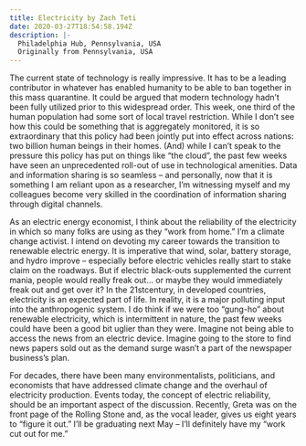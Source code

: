```yaml
---
title: Electricity by Zach Teti
date: 2020-03-27T18:54:58.194Z
description: |-
  Philadelphia Hub, Pennsylvania, USA
  Originally from Pennsylvania, USA
---
```

The current state of technology is really impressive. It has to be a leading contributor in whatever has enabled humanity to be able to ban together in this mass quarantine. It could be argued that modern technology hadn’t been fully utilized prior to this widespread order. This week, one third of the human population had some sort of local travel restriction. While I don’t see how this could be something that is aggregately monitored, it is so extraordinary that this policy had been jointly put into effect across nations: two billion human beings in their homes. (And) while I can’t speak to the pressure this policy has put on things like “the cloud”, the past few weeks have seen an unprecedented roll-out of use in technological amenities. Data and information sharing is so seamless – and personally, now that it is something I am reliant upon as a researcher, I’m witnessing myself and my colleagues become very skilled in the coordination of information sharing through digital channels.

As an electric energy economist, I think about the reliability of the electricity in which so many folks are using as they “work from home.” I’m a climate change activist. I intend on devoting my career towards the transition to renewable electric energy. It is imperative that wind, solar, battery storage, and hydro improve – especially before electric vehicles really start to stake claim on the roadways. But if electric black-outs supplemented the current mania, people would really freak out… or maybe they would immediately freak out and get over it? In the 21stcentury, in developed countries, electricity is an expected part of life. In reality, it is a major polluting input into the anthropogenic system. I do think if we were too “gung-ho” about renewable electricity, which is intermittent in nature, the past few weeks could have been a good bit uglier than they were. Imagine not being able to access the news from an electric device. Imagine going to the store to find news papers sold out as the demand surge wasn’t a part of the newspaper business’s plan.

For decades, there have been many environmentalists, politicians, and economists that have addressed climate change and the overhaul of electricity production. Events today, the concept of electric reliability, should be an important aspect of the discussion. Recently, Greta was on the front page of the Rolling Stone and, as the vocal leader, gives us eight years to “figure it out.” I’ll be graduating next May – I’ll definitely have my “work cut out for me.”